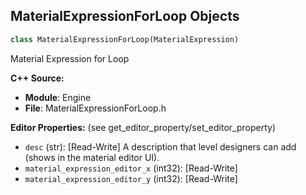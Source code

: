 ## MaterialExpressionForLoop Objects

```python
class MaterialExpressionForLoop(MaterialExpression)
```

Material Expression for Loop

**C++ Source:**

- **Module**: Engine
- **File**: MaterialExpressionForLoop.h

**Editor Properties:** (see get_editor_property/set_editor_property)

- ``desc`` (str):  [Read-Write] A description that level designers can add (shows in the material editor UI).
- ``material_expression_editor_x`` (int32):  [Read-Write]
- ``material_expression_editor_y`` (int32):  [Read-Write]

<a id="unreal.MaterialExpressionFrac"></a>
